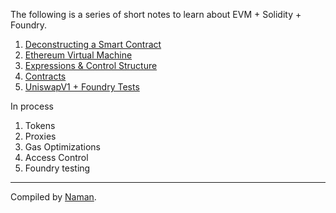 The following is a series of short notes to learn about EVM + Solidity + Foundry.

1. [Deconstructing a Smart Contract](https://namanmanchanda09.github.io/Ethereum-Notes/Deconstructing-a-Solidity-Contract)
2. [Ethereum Virtual Machine](https://namanmanchanda09.github.io/Ethereum-Notes/The-EVM)
3. [Expressions & Control Structure](https://namanmanchanda09.github.io/Ethereum-Notes/Expressions%20and%20Control%20Structures)
4. [Contracts](https://namanmanchanda09.github.io/Ethereum-Notes/Contracts)
5. [UniswapV1 + Foundry Tests](https://github.com/namanmanchanda09/Uniswap-V1-clone)


In process 
1. Tokens
2. Proxies
3. Gas Optimizations
4. Access Control
5. Foundry testing



-----------------------------
Compiled by [Naman](http://twitter.com/namanmanchanda2).

